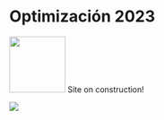# Optimización 2023

<img src="https://upload.wikimedia.org/wikipedia/commons/2/24/Warning_icon.svg" width="100">  Site on construction!

![](https://upload.wikimedia.org/wikipedia/commons/2/24/Warning_icon.svg)
